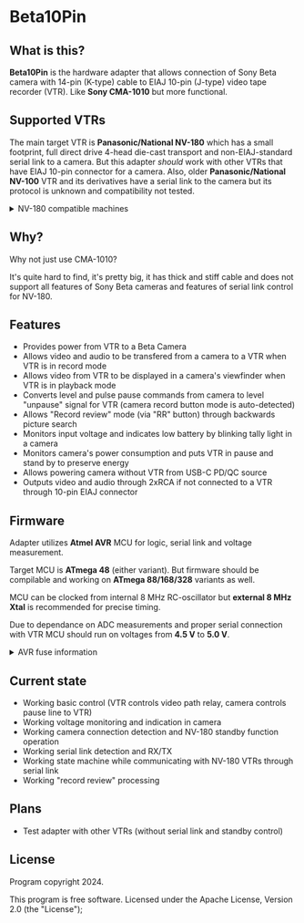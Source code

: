 # Beta10Pin

## What is this?

**Beta10Pin** is the hardware adapter that allows connection of Sony Beta camera with 14-pin (K-type) cable to EIAJ 10-pin (J-type) video tape recorder (VTR). Like **Sony CMA-1010** but more functional.

## Supported VTRs

The main target VTR is **Panasonic/National NV-180** which has a small footprint, full direct drive 4-head die-cast transport and non-EIAJ-standard serial link to a camera. But this adapter *should* work with other VTRs that have EIAJ 10-pin connector for a camera. Also, older **Panasonic/National NV-100** VTR and its derivatives have a serial link to the camera but its protocol is unknown and compatibility not tested.
<details>
<summary>NV-180 compatible machines</summary>

**Panasonic NV-180** had several upgraded models...

- **Panasonic AG-2400** (same NV-180 put in "professional" line of products)
- **Panasonic PV-8000** (upgraded model with stereo linear sound and more tape speeds)
- **Panasonic PV-9000** (upgraded yet again with Hi-Fi stereo sound)

...and rebranded variants from other manufacturers:

- **Bauer/Bosch VRP 30** (rebranded NV-180)
- **Blaupunkt RTX-260** (rebranded NV-180)
- **Canon VR-30** (rebranded PV-8000)
- **Canon VR-40** (rebranded PV-9000)
- **Curtis-Mathes KV-773** (rebranded PV-9000)
- **Grundig VS 120** (rebranded NV-180)
- **Magnavox Escort XD (VR8454)** (rebranded PV-8000)
- **Magnavox Escort XHD (VR8455)** (rebranded PV-9000)
- **Olympus VC-104** (rebranded NV-180)
- **Olympus VC-105** (rebranded PV-8000)
- **Olympus VC-106** (rebranded PV-9000)
- **Philips VR6711** (rebranded NV-180)
- **Quasar VP-5741XQ** (rebranded PV-8000)
- **Quasar VP-5748XE** (rebranded PV-9000)
- **Sylvania VC-4512** (rebranded PV-8000)

</details>

## Why?

Why not just use CMA-1010?

It's quite hard to find, it's pretty big, it has thick and stiff cable and does not support all features of Sony Beta cameras and features of serial link control for NV-180.

## Features

- Provides power from VTR to a Beta Camera
- Allows video and audio to be transfered from a camera to a VTR when VTR is in record mode
- Allows video from VTR to be displayed in a camera's viewfinder when VTR is in playback mode
- Converts level and pulse pause commands from camera to level "unpause" signal for VTR (camera record button mode is auto-detected)
- Allows "Record review" mode (via "RR" button) through backwards picture search
- Monitors input voltage and indicates low battery by blinking tally light in a camera
- Monitors camera's power consumption and puts VTR in pause and stand by to preserve energy
- Allows powering camera without VTR from USB-C PD/QC source
- Outputs video and audio through 2xRCA if not connected to a VTR through 10-pin EIAJ connector

## Firmware

Adapter utilizes **Atmel AVR** MCU for logic, serial link and voltage measurement.

Target MCU is **ATmega 48** (either variant). But firmware should be compilable and working on **ATmega 88/168/328** variants as well.

MCU can be clocked from internal 8 MHz RC-oscillator but **external 8 MHz Xtal** is recommended for precise timing.

Due to dependance on ADC measurements and proper serial connection with VTR MCU should run on voltages from **4.5 V** to **5.0 V**.

<details>
<summary>AVR fuse information</summary>

Fuses for **ATmega48P** with *8 MHz Xtal*:
- **SUT0** = 0
- **CKSEL3** = 0
- **SPIEN** = 0
- **EESAVE** = 0
- all other at "1"

In hex form:
- low byte: **0xE7**
- high byte: **0xD7**
- extended byte: **0xFF**

For **ATmega328P** with *internal RC generator*:
- **SUT1** = 0
- **SUT0** = 0
- **CKSEL3** = 0
- **CKSEL2** = 0
- **CKSEL0** = 0
- **SPIEN** = 0
- **EESAVE** = 0
- **BODLEVEL1** = 0
- **BODLEVEL0** = 0
- all other at "1"

In hex form:
- low byte: **0xC2**
- high byte: **0xD7**
- extended byte: **0xFC**
</details>

## Current state

- Working basic control (VTR controls video path relay, camera controls pause line to VTR)
- Working voltage monitoring and indication in camera
- Working camera connection detection and NV-180 standby function operation
- Working serial link detection and RX/TX
- Working state machine while communicating with NV-180 VTRs through serial link
- Working "record review" processing

## Plans

- Test adapter with other VTRs (without serial link and standby control)

## License
Program copyright 2024.

This program is free software.
Licensed under the Apache License, Version 2.0 (the "License");
